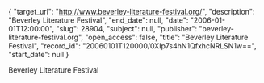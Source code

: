 {
  "target_url": "http://www.beverley-literature-festival.org/", 
  "description": "Beverley Literature Festival", 
  "end_date": null, 
  "date": "2006-01-01T12:00:00", 
  "slug": 28904, 
  "subject": null, 
  "publisher": "beverley-literature-festival.org", 
  "open_access": false, 
  "title": "Beverley Literature Festival", 
  "record_id": "20060101T120000/0XIp7s4hN1QfxhcNRLSN1w==", 
  "start_date": null
}

Beverley Literature Festival